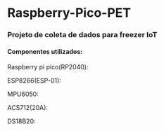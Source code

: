 # Raspberry-Pico-PET
### Projeto de coleta de dados para freezer IoT

#### Componentes utilizados:

Raspberry pi pico(RP2040):

ESP8266(ESP-01):

MPU6050:

ACS712(20A):

DS18B20:
